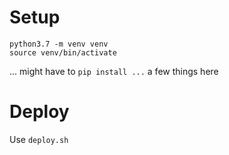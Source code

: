 # Setup
```
python3.7 -m venv venv
source venv/bin/activate
```
... might have to `pip install ...` a few things here

# Deploy
Use `deploy.sh`